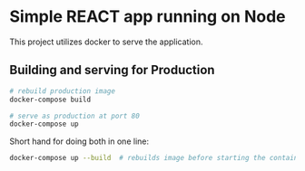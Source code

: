 # Simple REACT app running on Node

This project utilizes docker to serve the application.

## Building and serving for Production
```bash
# rebuild production image
docker-compose build

# serve as production at port 80
docker-compose up
```

Short hand for doing both in one line:
```bash
docker-compose up --build  # rebuilds image before starting the containers
```
